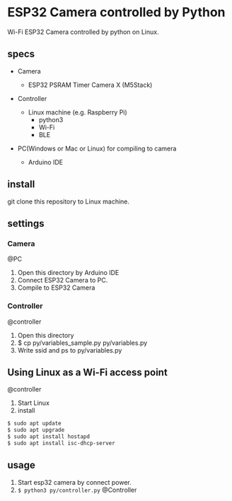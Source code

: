 # ESP32 Camera controlled by Python

Wi-Fi ESP32 Camera controlled by python on Linux.

## specs

* Camera
    * ESP32 PSRAM Timer Camera X (M5Stack)

* Controller
    * Linux machine (e.g. Raspberry Pi)
        * python3
        * Wi-Fi
        * BLE

* PC(Windows or Mac or Linux) for compiling to camera
    * Arduino IDE


## install

git clone this repository to Linux machine.

## settings

### Camera

@PC
1. Open this directory by Arduino IDE
2. Connect ESP32 Camera to PC.
3. Compile to ESP32 Camera


### Controller

@controller
1. Open this directory
2. $ cp py/variables_sample.py py/variables.py
3. Write ssid and ps to py/variables.py


## Using Linux as a Wi-Fi access point

@controller
1. Start Linux
2. install
```bash
$ sudo apt update
$ sudo apt upgrade
$ sudo apt install hostapd
$ sudo apt install isc-dhcp-server
```

## usage

1. Start esp32 camera by connect power.
2. `$ python3 py/controller.py` @Controller
